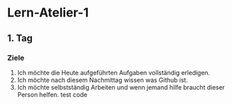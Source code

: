 # Lern-Atelier-1
## 1. Tag
### Ziele
1. Ich möchte die Heute aufgeführten Aufgaben vollständig erledigen.
2. Ich möchte nach diesem Nachmittag wissen was Github ist.
3. Ich möchte selbstständig Arbeiten und wenn jemand hilfe braucht dieser Person helfen.
test code
